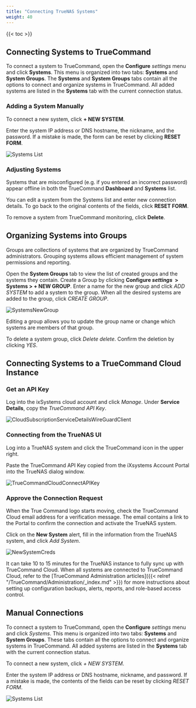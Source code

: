 ```yaml
---
title: "Connecting TrueNAS Systems"
weight: 40
---
```


{{< toc >}}

## Connecting Systems to TrueCommand

To connect a system to TrueCommand, open the **Configure** <i class="material-icons" aria-hidden="true" title="Settings">settings</i> menu and click **Systems**.
This menu is organized into two tabs: **Systems** and **System Groups**.
The **Systems** and **System Groups** tabs contain all the options to connect and organize systems in TrueCommand.
All added systems are listed in the **Systems** tab with the current connection status.

### Adding a System Manually

To connect a new system, click **+ NEW SYSTEM**.

Enter the system IP address or DNS hostname, the nickname, and the password.
If a mistake is made, the form can be reset by clicking **RESET FORM**.

![Systems List](/images/TrueCommand/2.0/SystemsPage.png "Systems List")

### Adjusting Systems

Systems that are misconfigured (e.g. if you entered an incorrect password) appear offline in both the TrueCommand **Dashboard** and **Systems** list.

You can edit a system from the Systems list and enter new connection details. To go back to the original contents of the fields, click **RESET FORM**.

To remove a system from TrueCommand monitoring, click **Delete**.

## Organizing Systems into Groups

Groups are collections of systems that are organized by TrueCommand administrators.
Grouping systems allows efficient management of system permissions and reporting.

Open the **System Groups** tab to view the list of created groups and the systems they contain.
Create a Group by clicking **Configure <i class="material-icons" aria-hidden="true" title="Settings">settings</i>&nbsp; > Systems > + NEW GROUP**.
Enter a name for the new group and click *ADD SYSTEM* to add a system to the group.
When all the desired systems are added to the group, click *CREATE GROUP*.

![SystemsNewGroup](/images/TrueCommand/2.0/SystemsGroupsNewGroup.png "New System Group")

Editing a group allows you to update the group name or change which systems are members of that group.

To delete a system group, click *Delete* <i class="material-icons" aria-hidden="true" title="Delete">delete</i>.
Confirm the deletion by clicking *YES*.

## Connecting Systems to a TrueCommand Cloud Instance

### Get an API Key

Log into the ixSystems cloud account and click *Manage*.
Under **Service Details**, copy the *TrueCommand API Key*.

![CloudSubscriptionServiceDetailsWireGuardClient](/images/TrueCommand/Cloud/CloudSubscriptionServiceDetailsWireGuardClient.png "Account Services: TrueCommand API Key")

### Connecting from the TrueNAS UI

Log into a TrueNAS system and click the TrueCommand icon in the upper right.

Paste the TrueCommand API Key copied from the iXsystems Account Portal into the TrueNAS dialog window. 

![TrueCommandCloudConnectAPIKey](/images/SCALE/TrueCommandCloudConnectAPIKey.png "Connecting TrueNAS to TrueCommand Cloud")

### Approve the Connection Request

When the True Command logo starts moving, check the TrueCommand Cloud email address for a verification message.
The email contains a link to the Portal to confirm the connection and activate the TrueNAS system.

Click on the **New System** alert, fill in the information from the TrueNAS system, and click *Add System*.

![NewSystemCreds](/images/TrueCommand/1.3/NewSystemCreds.png "Registering TrueNAS in TrueCommand Cloud")

It can take 10 to 15 minutes for the TrueNAS instance to fully sync up with TrueCommand Cloud.
When all systems are connected to TrueCommand Cloud, refer to the [TrueCommand Administration articles]({{< relref "/TrueCommand/Administration/_index.md" >}}) for more instructions about setting up configuration backups, alerts, reports, and role-based access control.

## Manual Connections

To connect a system to TrueCommand, open the **Configure** <i class="material-icons" aria-hidden="true" title="Settings">settings</i> menu and click *Systems*.
This menu is organized into two tabs: **Systems** and **System Groups**.
These tabs contain all the options to connect and organize systems in TrueCommand.
All added systems are listed in the **Systems** tab with the current connection status.

To connect a new system, click *+ NEW SYSTEM*.

Enter the system IP address or DNS hostname, nickname, and password.
If a mistake is made, the contents of the fields can be reset by clicking *RESET FORM*.

![Systems List](/images/TrueCommand/2.0/SystemsPage.png "Systems List")

